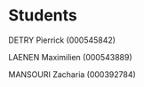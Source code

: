 # Students

DETRY Pierrick (000545842)

LAENEN Maximilien (000543889)

MANSOURI Zacharia (000392784)